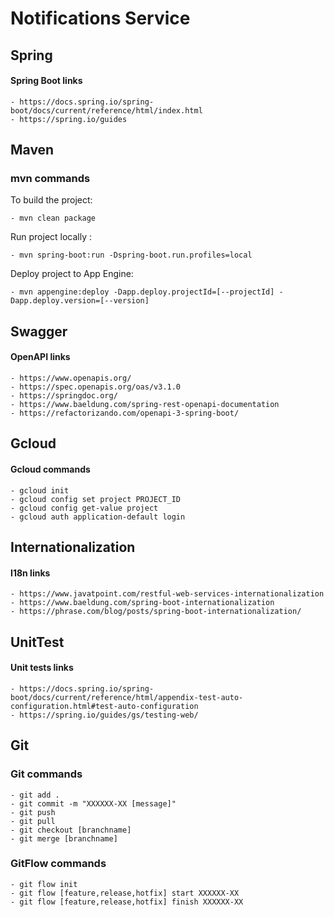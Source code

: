 # Notifications Service

## Spring

#### Spring Boot links

    - https://docs.spring.io/spring-boot/docs/current/reference/html/index.html
    - https://spring.io/guides

## Maven

### mvn commands

To build the project:

    - mvn clean package

Run project locally :

    - mvn spring-boot:run -Dspring-boot.run.profiles=local

Deploy project to App Engine:

    - mvn appengine:deploy -Dapp.deploy.projectId=[--projectId] -Dapp.deploy.version=[--version]

## Swagger

#### OpenAPI links

    - https://www.openapis.org/
    - https://spec.openapis.org/oas/v3.1.0
    - https://springdoc.org/
    - https://www.baeldung.com/spring-rest-openapi-documentation
    - https://refactorizando.com/openapi-3-spring-boot/

## Gcloud

#### Gcloud commands

    - gcloud init
    - gcloud config set project PROJECT_ID
    - gcloud config get-value project
    - gcloud auth application-default login

## Internationalization

#### I18n links

    - https://www.javatpoint.com/restful-web-services-internationalization
    - https://www.baeldung.com/spring-boot-internationalization
    - https://phrase.com/blog/posts/spring-boot-internationalization/ 

## UnitTest

#### Unit tests links

    - https://docs.spring.io/spring-boot/docs/current/reference/html/appendix-test-auto-configuration.html#test-auto-configuration
    - https://spring.io/guides/gs/testing-web/

## Git

### Git commands

    - git add .
    - git commit -m "XXXXXX-XX [message]"
    - git push
    - git pull
    - git checkout [branchname]
    - git merge [branchname]

### GitFlow commands

    - git flow init
    - git flow [feature,release,hotfix] start XXXXXX-XX
    - git flow [feature,release,hotfix] finish XXXXXX-XX
